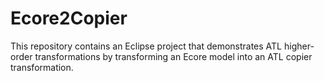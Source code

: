 # Ecore2Copier

This repository contains an Eclipse project that demonstrates ATL higher-order transformations by transforming an Ecore model into an ATL copier transformation.
